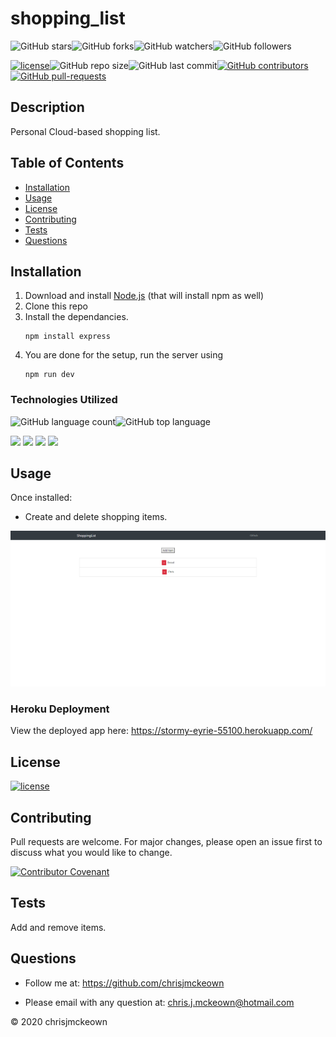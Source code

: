 # shopping_list
    
![GitHub stars](https://img.shields.io/github/stars/chrisjmckeown/shopping_list?style=social)![GitHub forks](https://img.shields.io/github/forks/chrisjmckeown/shopping_list?style=social)![GitHub watchers](https://img.shields.io/github/watchers/chrisjmckeown/shopping_list?style=social)![GitHub followers](https://img.shields.io/github/followers/chrisjmckeown?style=social)
    
[![license](https://img.shields.io/github/license/chrisjmckeown/shopping_list?style=flat-square)](https://github.com/chrisjmckeown/shopping_list/blob/master/LICENSE)![GitHub repo size](https://img.shields.io/github/repo-size/chrisjmckeown/shopping_list?style=flat-square)![GitHub last commit](https://img.shields.io/github/last-commit/chrisjmckeown/shopping_list?style=flat-square)[![GitHub contributors](https://img.shields.io/github/contributors/chrisjmckeown/shopping_list?style=flat-square)](https://GitHub.com/chrisjmckeown/shopping_list/graphs/contributors/)[![GitHub pull-requests](https://img.shields.io/github/issues-pr/chrisjmckeown/shopping_list?style=flat-square)](https://GitHub.com/chrisjmckeown/shopping_list/pull/)
    
## Description
    
Personal Cloud-based shopping list. 
    
## Table of Contents
* [Installation](#Installation)
* [Usage](#Usage)
* [License](#License)
* [Contributing](#Contributing)
* [Tests](#Tests)
* [Questions](#Questions)

## Installation
1. Download and install [Node.js](http://nodejs.org/) (that will install npm as well)
2. Clone this repo
3. Install the dependancies.<br />
    ```
    npm install express
    ```
4. You are done for the setup, run the server using 
    ```
    npm run dev
    ```   

### Technologies Utilized
![GitHub language count](https://img.shields.io/github/languages/count/chrisjmckeown/shopping_list?style=flat-square)![GitHub top language](https://img.shields.io/github/languages/top/chrisjmckeown/shopping_list?style=flat-square)

<img src="https://img.shields.io/badge/html5%20-%23E34F26.svg?&style=for-the-badge&logo=html5&logoColor=white"/> <img src="https://img.shields.io/badge/css3%20-%231572B6.svg?&style=for-the-badge&logo=css3&logoColor=white"/> <img src="https://img.shields.io/badge/node.js%20-%2343853D.svg?&style=for-the-badge&logo=node.js&logoColor=white"/> <img src="https://img.shields.io/badge/javascript%20-%23323330.svg?&style=for-the-badge&logo=javascript&logoColor=%23F7DF1E"/>

## Usage
Once installed:
* Create and delete shopping items.

<img src="./Assets/shopping_list.png" alt="Shopping List"> 

### Heroku Deployment

View the deployed app here: https://stormy-eyrie-55100.herokuapp.com/ 

## License
 
[![license](https://img.shields.io/github/license/chrisjmckeown/shopping_list.svg?style=flat-square)](https://github.com/chrisjmckeown/shopping_list/blob/master/LICENSE)

## Contributing
Pull requests are welcome. For major changes, please open an issue first to discuss what you would like to change.

[![Contributor Covenant](https://img.shields.io/badge/Contributor%20Covenant-v2.0%20adopted-ff69b4.svg)](code_of_conduct.md)

## Tests
Add and remove items.

## Questions
    
* Follow me at: <a href="https://github.com/chrisjmckeown" target="_blank">https://github.com/chrisjmckeown</a>
    
* Please email with any question at: chris.j.mckeown@hotmail.com
    
© 2020 chrisjmckeown